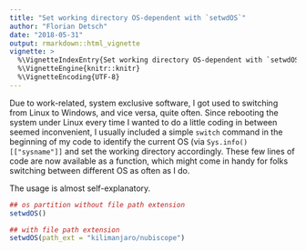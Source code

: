 ```yaml
---
title: "Set working directory OS-dependent with `setwdOS`"
author: "Florian Detsch"
date: "2018-05-31"
output: rmarkdown::html_vignette
vignette: >
  %\VignetteIndexEntry{Set working directory OS-dependent with `setwdOS`}
  %\VignetteEngine{knitr::knitr}
  %\VignetteEncoding{UTF-8}
---
```




Due to work-related,  system exclusive software, I got used to switching from Linux to Windows, and vice versa, quite often. Since rebooting the system under Linux every time I wanted to do a little coding in between seemed inconvenient, I usually included a simple `switch` command in the beginning of my code to identify the current OS (via `Sys.info()[["sysname"]]` and set the working directory accordingly. These few lines of code are now available as a function, which might come in handy for folks switching between different OS as often as I do.

The usage is almost self-explanatory. 


```r
## os partition without file path extension
setwdOS()

## with file path extension
setwdOS(path_ext = "kilimanjaro/nubiscope")
```

